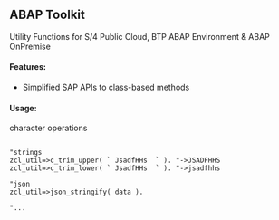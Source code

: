 ## ABAP Toolkit
Utility Functions for S/4 Public Cloud, BTP ABAP Environment & ABAP OnPremise

#### Features:
* Simplified SAP APIs to class-based methods

#### Usage:

character operations
```abap

"strings
zcl_util=>c_trim_upper( ` JsadfHHs  ` ). "->JSADFHHS
zcl_util=>c_trim_lower( ` JsadfHHs  ` ). "->jsadfhhs

"json
zcl_util=>json_stringify( data ).

"...
```

